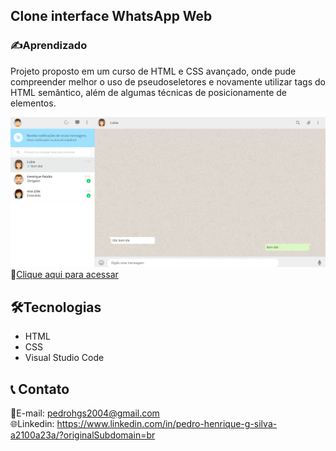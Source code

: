 ## Clone interface WhatsApp Web

<h3>✍️Aprendizado</h3>

Projeto proposto em um curso de HTML e CSS avançado, onde pude compreender melhor o uso de pseudoseletores e novamente utilizar tags do HTML semântico, além de algumas técnicas de posicionamente de elementos.

![preview](./Captura%20de%20tela%202023-01-19%20112356.png)
🔗[Clique aqui para acessar](https://pedrodevvv.github.io/Timer-JS/)
## 🛠️Tecnologias

* HTML
* CSS
* Visual Studio Code

## 📞 Contato

📩E-mail: pedrohgs2004@gmail.com <br>
🌐Linkedin: https://www.linkedin.com/in/pedro-henrique-g-silva-a2100a23a/?originalSubdomain=br
